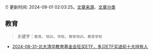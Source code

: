 :alarm_clock: 更新时间: 2024-09-01 02:03:25。[文章来源](/README.md)、[文章分类](/TAGS.md)

## 教育


> 关键字：`教育`、`培训`、`学校`、`教育培训`、`教育学校`



- [2024-08-31-北大清华教育基金会狂买ETF，多只ETF买进前十大持有人](https://www.cls.cn/detail/1784678) 

